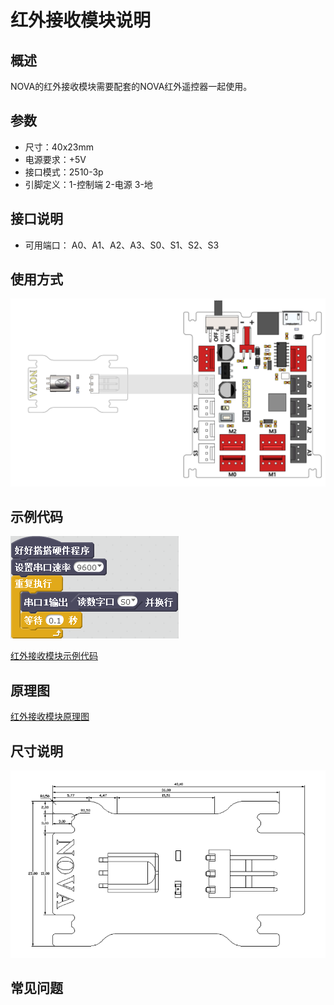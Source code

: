 # 红外接收模块说明

## 概述
NOVA的红外接收模块需要配套的NOVA红外遥控器一起使用。

## 参数
- 尺寸：40x23mm
- 电源要求：+5V
- 接口模式：2510-3p
- 引脚定义：1-控制端 2-电源 3-地

## 接口说明
- 可用端口： A0、A1、A2、A3、S0、S1、S2、S3

## 使用方式
![](./images/35.png)

## 示例代码
![](./images/36.png)

[红外接收模块示例代码](http://www.haohaodada.com/show.php?id=947645)

## 原理图
[红外接收模块原理图](https://github.com/Haohaodada-official/haohaodada-docs/blob/master/%E5%8E%9F%E7%90%86%E5%9B%BE/%E7%BA%A2%E5%A4%96%E6%8E%A5%E6%94%B6%E6%A8%A1%E5%9D%97.pdf)

## 尺寸说明
![](./images/103.png)

## 常见问题
